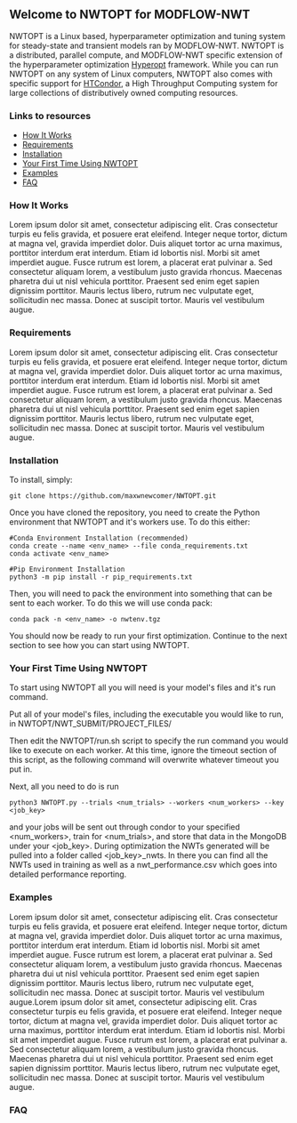 ## Welcome to NWTOPT for MODFLOW-NWT

NWTOPT is a Linux based, hyperparameter optimization and tuning system for steady-state and transient models ran by MODFLOW-NWT. NWTOPT is a distributed, parallel compute, and MODFLOW-NWT specific extension of the hyperparameter optimization [Hyperopt](https://github.com/hyperopt/hyperopt) framework. While you can run NWTOPT on any system of Linux computers, NWTOPT also comes with specific support for [HTCondor](https://research.cs.wisc.edu/htcondor/), a High Throughput Computing system for large collections of distributively owned computing resources.

### Links to resources
- [How It Works](#how-it-works)
- [Requirements](#requirements)
- [Installation](#installation)
- [Your First Time Using NWTOPT](#your-first-time-using-nwtopt)
- [Examples](#examples)
- [FAQ](#faq)

### How It Works
Lorem ipsum dolor sit amet, consectetur adipiscing elit. Cras consectetur turpis eu felis gravida, et posuere erat eleifend. Integer neque tortor, dictum at magna vel, gravida imperdiet dolor. Duis aliquet tortor ac urna maximus, porttitor interdum erat interdum. Etiam id lobortis nisl. Morbi sit amet imperdiet augue. Fusce rutrum est lorem, a placerat erat pulvinar a. Sed consectetur aliquam lorem, a vestibulum justo gravida rhoncus. Maecenas pharetra dui ut nisl vehicula porttitor. Praesent sed enim eget sapien dignissim porttitor. Mauris lectus libero, rutrum nec vulputate eget, sollicitudin nec massa. Donec at suscipit tortor. Mauris vel vestibulum augue.
### Requirements
Lorem ipsum dolor sit amet, consectetur adipiscing elit. Cras consectetur turpis eu felis gravida, et posuere erat eleifend. Integer neque tortor, dictum at magna vel, gravida imperdiet dolor. Duis aliquet tortor ac urna maximus, porttitor interdum erat interdum. Etiam id lobortis nisl. Morbi sit amet imperdiet augue. Fusce rutrum est lorem, a placerat erat pulvinar a. Sed consectetur aliquam lorem, a vestibulum justo gravida rhoncus. Maecenas pharetra dui ut nisl vehicula porttitor. Praesent sed enim eget sapien dignissim porttitor. Mauris lectus libero, rutrum nec vulputate eget, sollicitudin nec massa. Donec at suscipit tortor. Mauris vel vestibulum augue.

### Installation

To install, simply:
```
git clone https://github.com/maxwnewcomer/NWTOPT.git
```

Once you have cloned the repository, you need to create the Python environment that NWTOPT and it's workers use. To do this either:

```
#Conda Environment Installation (recommended)
conda create --name <env_name> --file conda_requirements.txt
conda activate <env_name>

#Pip Environment Installation
python3 -m pip install -r pip_requirements.txt
```

Then, you will need to pack the environment into something that can be sent to each worker. To do this we will use conda pack:

```
conda pack -n <env_name> -o nwtenv.tgz
```

You should now be ready to run your first optimization. Continue to the next section to see how you can start using NWTOPT.


### Your First Time Using NWTOPT

To start using NWTOPT all you will need is your model's files and it's run command.

Put all of your model's files, including the executable you would like to run, in NWTOPT/NWT_SUBMIT/PROJECT_FILES/

Then edit the NWTOPT/run.sh script to specify the run command you would like to execute on each worker. At this time, ignore the timeout section of this script, as the following command will overwrite whatever timeout you put in.

Next, all you need to do is run

```
python3 NWTOPT.py --trials <num_trials> --workers <num_workers> --key <job_key>
```
and your jobs will be sent out through condor to your specified <num_workers>, train for <num_trials>, and store that data in the MongoDB under your <job_key>. During optimization the NWTs generated will be pulled into a folder called <job_key>_nwts. In there you can find all the NWTs used in training as well as a nwt_performance.csv which goes into detailed performance reporting.


### Examples



Lorem ipsum dolor sit amet, consectetur adipiscing elit. Cras consectetur turpis eu felis gravida, et posuere erat eleifend. Integer neque tortor, dictum at magna vel, gravida imperdiet dolor. Duis aliquet tortor ac urna maximus, porttitor interdum erat interdum. Etiam id lobortis nisl. Morbi sit amet imperdiet augue. Fusce rutrum est lorem, a placerat erat pulvinar a. Sed consectetur aliquam lorem, a vestibulum justo gravida rhoncus. Maecenas pharetra dui ut nisl vehicula porttitor. Praesent sed enim eget sapien dignissim porttitor. Mauris lectus libero, rutrum nec vulputate eget, sollicitudin nec massa. Donec at suscipit tortor. Mauris vel vestibulum augue.Lorem ipsum dolor sit amet, consectetur adipiscing elit. Cras consectetur turpis eu felis gravida, et posuere erat eleifend. Integer neque tortor, dictum at magna vel, gravida imperdiet dolor. Duis aliquet tortor ac urna maximus, porttitor interdum erat interdum. Etiam id lobortis nisl. Morbi sit amet imperdiet augue. Fusce rutrum est lorem, a placerat erat pulvinar a. Sed consectetur aliquam lorem, a vestibulum justo gravida rhoncus. Maecenas pharetra dui ut nisl vehicula porttitor. Praesent sed enim eget sapien dignissim porttitor. Mauris lectus libero, rutrum nec vulputate eget, sollicitudin nec massa. Donec at suscipit tortor. Mauris vel vestibulum augue.


### FAQ
